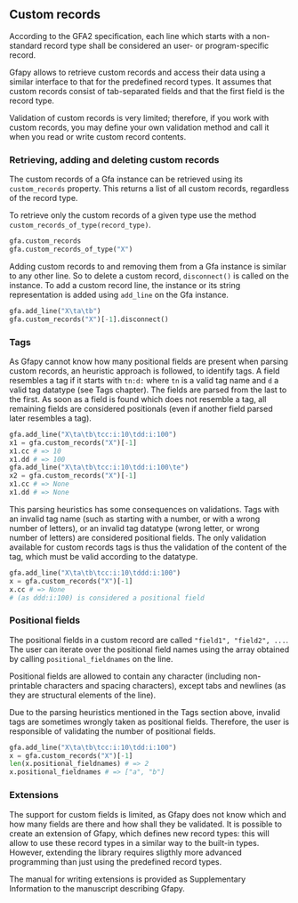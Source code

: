 ## Custom records

According to the GFA2 specification, each line which starts with
a non-standard record type shall be considered an user- or
program-specific record.

Gfapy allows to retrieve custom records and access their data using a similar
interface to that for the predefined record types. It assumes that
custom records consist of tab-separated fields and that the first field
is the record type.

Validation of custom records is very limited; therefore, if you work with custom
records, you may define your own validation method and call it when you read
or write custom record contents.

### Retrieving, adding and deleting custom records

The custom records of a Gfa instance can be retrieved using its
```custom_records``` property. This returns a list of all custom records,
regardless of the record type.

To retrieve only the custom records of a given type use the method
```custom_records_of_type(record_type)```.

```python
gfa.custom_records
gfa.custom_records_of_type("X")
```

Adding custom records to and removing them from a Gfa instance
is similar to any other line. So to delete a custom record, ```disconnect()```
is called on the instance. To add a custom record line, the instance or its string representation
is added using ```add_line``` on the Gfa instance.

```python
gfa.add_line("X\ta\tb")
gfa.custom_records("X")[-1].disconnect()
```

### Tags

As Gfapy cannot know how many positional fields are present when parsing custom
records, an heuristic approach is followed, to identify tags.
A field resembles a tag if it starts with ```tn:d:``` where ```tn``` is a valid
tag name and ```d``` a valid tag datatype (see Tags chapter).
The fields are parsed from the last to the first. As soon as a field is found
which does not resemble a tag, all remaining fields are considered positionals
(even if another field parsed later resembles a tag).

```python
gfa.add_line("X\ta\tb\tcc:i:10\tdd:i:100")
x1 = gfa.custom_records("X")[-1]
x1.cc # => 10
x1.dd # => 100
gfa.add_line("X\ta\tb\tcc:i:10\tdd:i:100\te")
x2 = gfa.custom_records("X")[-1]
x1.cc # => None
x1.dd # => None
```

This parsing heuristics has some consequences on validations. Tags with an
invalid tag name (such as starting with a number, or with a wrong number of
letters), or an invalid tag datatype (wrong letter, or wrong number of letters)
are considered positional fields. The only validation available for custom
records tags is thus the validation of the content of the tag, which must
be valid according to the datatype.

```python
gfa.add_line("X\ta\tb\tcc:i:10\tddd:i:100")
x = gfa.custom_records("X")[-1]
x.cc # => None
# (as ddd:i:100) is considered a positional field
```

### Positional fields

The positional fields in a custom record are called ```"field1", "field2", ...```.
The user can iterate over the positional field names using the array obtained
by calling ```positional_fieldnames``` on the line.

Positional fields are allowed to contain any character (including non-printable
characters and spacing characters), except tabs and newlines (as they are
structural elements of the line).

Due to the parsing heuristics mentioned in the Tags section above, invalid
tags are sometimes wrongly taken as positional fields. Therefore,
the user is responsible of validating the number of positional fields.

```python
gfa.add_line("X\ta\tb\tcc:i:10\tdd:i:100")
x = gfa.custom_records("X")[-1]
len(x.positional_fieldnames) # => 2
x.positional_fieldnames # => ["a", "b"]
```

### Extensions

The support for custom fields is limited, as Gfapy does not know which and
how many fields are there and how shall they be validated.
It is possible to create an extension of Gfapy, which defines new record
types: this will allow to use these record types in a similar way
to the built-in types. However, extending the library requires sligthly
more advanced programming than just using the predefined record types.

The manual for writing extensions is provided as Supplementary Information
to the manuscript describing Gfapy.
